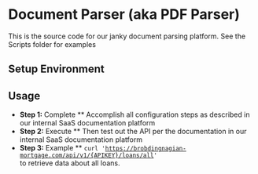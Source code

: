 # Document Parser (aka PDF Parser)
This is the source code for our janky document parsing platform. See the Scripts folder for examples

## Setup Environment
## Usage 
- **Step 1:** Complete ** Accomplish all configuration steps as described in our internal SaaS documentation platform
- **Step 2:** Execute ** Then test out the API per the documentation in our internal SaaS documentation platform
- **Step 3:** Example ** <code>curl 'https://brobdingnagian-mortgage.com/api/v1/{APIKEY}/loans/all' </code> to retrieve data about all loans.
